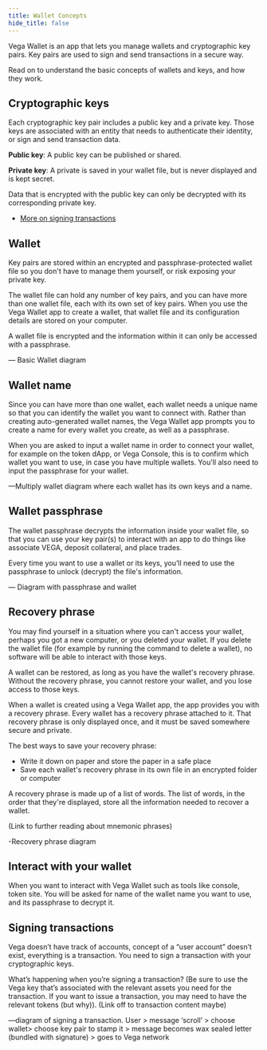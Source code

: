 ```yaml
---
title: Wallet Concepts
hide_title: false
---
```


Vega Wallet is an app that lets you manage wallets and cryptographic key pairs. Key pairs are used to sign and send transactions in a secure way. 

Read on to understand the basic concepts of wallets and keys, and how they work. 

## Cryptographic keys
Each cryptographic key pair includes a public key and a private key. Those keys are associated with an entity that needs to authenticate their identity, or sign and send transaction data. 

**Public key**: A public key can be published or shared. 

**Private key**: A private is saved in your wallet file, but is never displayed and is kept secret. 

Data that is encrypted with the public key can only be decrypted with its corresponding private key.

- [More on signing transactions](/docs/tools/vega-wallet/concepts/#signing-transactions)

## Wallet 
Key pairs are stored within an encrypted and passphrase-protected wallet file so you don't have to manage them yourself, or risk exposing your private key. 

The wallet file can hold any number of key pairs, and you can have more than one wallet file, each with its own set of key pairs. When you use the Vega Wallet app to create a wallet, that wallet file and its configuration details are stored on your computer. 

A wallet file is encrypted and the information within it can only be accessed with a passphrase. 

— Basic Wallet diagram

## Wallet name
Since you can have more than one wallet, each wallet needs a unique name so that you can identify the wallet you want to connect with. Rather than creating auto-generated wallet names, the Vega Wallet app prompts you to create a name for every wallet you create, as well as a passphrase. 

When you are asked to input a wallet name in order to connect your wallet, for example on the token dApp, or Vega Console, this is to confirm which wallet you want to use, in case you have multiple wallets. You'll also need to input the passphrase for your wallet. 

—Multiply wallet diagram where each wallet has its own keys and a name. 

## Wallet passphrase
The wallet passphrase decrypts the information inside your wallet file, so that you can use your key pair(s) to interact with an app to do things like associate VEGA, deposit collateral, and place trades. 

Every time you want to use a wallet or its keys, you’ll need to use the passphrase to unlock (decrypt) the file's information. 

— Diagram with passphrase and wallet 

## Recovery phrase
You may find yourself in a situation where you can't access your wallet, perhaps you got a new computer, or you deleted your wallet. If you delete the wallet file (for example by running the command to delete a wallet), no software will be able to interact with those keys. 

A wallet can be restored, as long as you have the wallet's recovery phrase. Without the recovery phrase, you cannot restore your wallet, and you lose access to those keys.

When a wallet is created using a Vega Wallet app, the app provides you with a recovery phrase. Every wallet has a recovery phrase attached to it. That recovery phrase is only displayed once, and it must be saved somewhere secure and private. 

The best ways to save your recovery phrase:
* Write it down on paper and store the paper in a safe place
* Save each wallet's recovery phrase in its own file in an encrypted folder or computer

A recovery phrase is made up of a list of words. The list of words, in the order that they're displayed, store all the information needed to recover a wallet. 

(Link to further reading about mnemonic phrases) 

-Recovery phrase diagram 

## Interact with your wallet 
When you want to interact with Vega Wallet such as tools like console, token site. You will be asked for name of the wallet name you want to use, and its passphrase to decrypt it. 

## Signing transactions
Vega doesn’t have track of accounts, concept of a “user account” doesn’t exist, everything is a transaction. You need to sign a transaction with your cryptographic keys. 

What’s happening when you’re signing a transaction? (Be sure to use the Vega key that’s associated with the relevant assets you need for the transaction. If you want to issue a transaction, you may need to have the relevant tokens (but why)).  (Link off to transaction content maybe) 

—diagram of signing a transaction. User > message ‘scroll’ > choose wallet> choose key pair to stamp it > message becomes wax sealed letter (bundled with signature) > goes to Vega network  

